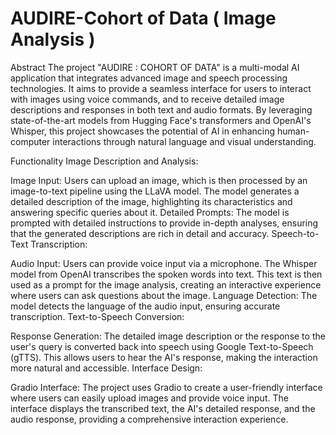 # AUDIRE-Cohort of Data ( Image Analysis )

Abstract
The project "AUDIRE : COHORT OF DATA" is a multi-modal AI application that integrates advanced image and speech processing technologies. It aims to provide a seamless interface for users to interact with images using voice commands, and to receive detailed image descriptions and responses in both text and audio formats. By leveraging state-of-the-art models from Hugging Face's transformers and OpenAI's Whisper, this project showcases the potential of AI in enhancing human-computer interactions through natural language and visual understanding.

Functionality
Image Description and Analysis:

Image Input: Users can upload an image, which is then processed by an image-to-text pipeline using the LLaVA model. The model generates a detailed description of the image, highlighting its characteristics and answering specific queries about it.
Detailed Prompts: The model is prompted with detailed instructions to provide in-depth analyses, ensuring that the generated descriptions are rich in detail and accuracy.
Speech-to-Text Transcription:

Audio Input: Users can provide voice input via a microphone. The Whisper model from OpenAI transcribes the spoken words into text. This text is then used as a prompt for the image analysis, creating an interactive experience where users can ask questions about the image.
Language Detection: The model detects the language of the audio input, ensuring accurate transcription.
Text-to-Speech Conversion:

Response Generation: The detailed image description or the response to the user's query is converted back into speech using Google Text-to-Speech (gTTS). This allows users to hear the AI's response, making the interaction more natural and accessible.
Interface Design:

Gradio Interface: The project uses Gradio to create a user-friendly interface where users can easily upload images and provide voice input. The interface displays the transcribed text, the AI's detailed response, and the audio response, providing a comprehensive interaction experience.
